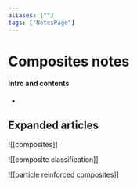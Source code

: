 ```yaml
---
aliases: [""]
tags: ["NotesPage"]
---
```


# Composites notes

#### Intro and contents
- 


## Expanded articles
![[composites]]

![[composite classification]]

![[particle reinforced composites]]
